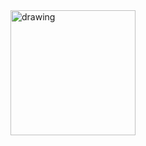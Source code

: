 <img src="https://thumbnails.huggingface.co/social-thumbnails/spaces/BeanFan2027/simga.png" alt="drawing" width="200"/>
